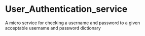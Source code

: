 # User_Authentication_service
A micro service for checking a username and password to a given acceptable username and password dictionary
